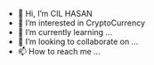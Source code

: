 - 👋 Hi, I’m CIL HASAN
- 👀 I’m interested in CryptoCurrency
- 🌱 I’m currently learning ...
- 💞️ I’m looking to collaborate on ...
- 📫 How to reach me ...

<!---
19d040/19d040 is a ✨ special ✨ repository because its `README.md` (this file) appears on your GitHub profile.
You can click the Preview link to take a look at your changes.
--->
